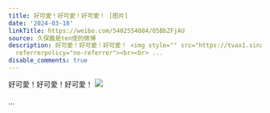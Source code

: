 ```yaml
---
title: 好可愛！好可愛！好可愛！ [图片]
date: '2024-03-18'
linkTitle: https://weibo.com/5402554084/O5BbZFjAU
source: 久保醬是ten使的微博
description: 好可愛！好可愛！好可愛！ <img style="" src="https://tvax1.sinaimg.cn/large/005TCz76gy1hnvbybn7rzj31kw16okaw.jpg"
  referrerpolicy="no-referrer"><br><br> ...
disable_comments: true
---
```

好可愛！好可愛！好可愛！ <img style="" src="https://tvax1.sinaimg.cn/large/005TCz76gy1hnvbybn7rzj31kw16okaw.jpg" referrerpolicy="no-referrer"><br><br> ...